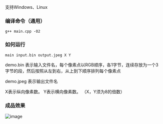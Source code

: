支持Windows、Linux

### 编译命令（通用）
```
g++ main.cpp -O2
```
### 如何运行

```
main input.bin output.jpeg X Y
```
demo.bin 表示输入文件名，每个像素点以RGB顺序，各1字节，连续存放为一个3字节的段，然后按照从左到右，从上到下顺序排列每个像素点

demo.jpeg 表示输出文件名

X表示纵向像素数。
Y表示横向像素数。
（X，Y须为8的倍数）

### 成品效果

![image](https://raw.githubusercontent.com/dyxg/What-is-JPEG/main/demo.jpeg)

